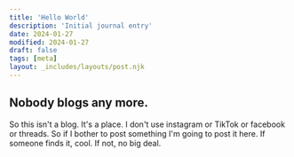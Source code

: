 ```yaml
---
title: 'Hello World'
description: 'Initial journal entry'
date: 2024-01-27
modified: 2024-01-27
draft: false
tags: [meta]
layout: _includes/layouts/post.njk
---
```

Nobody blogs any more.
---
So this isn't a blog. It's a place. I don't use instagram or TikTok or facebook or threads. So if I bother to post something I'm going to post it here. If someone finds it, cool. If not, no big deal. 